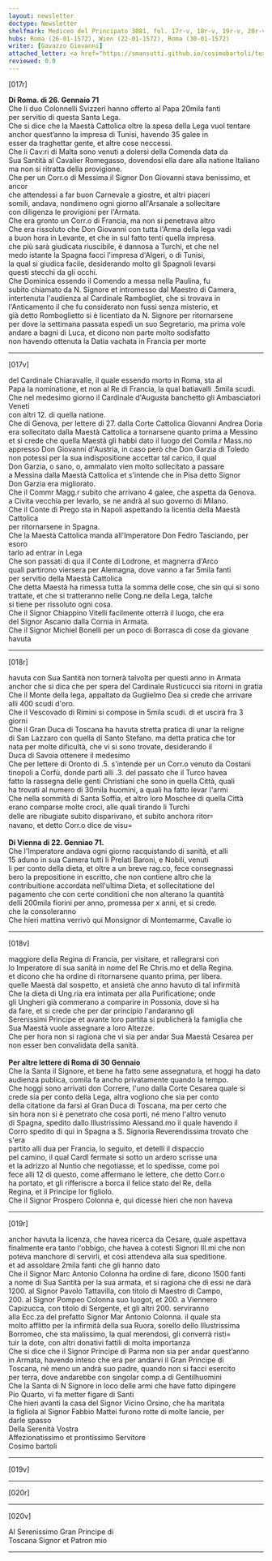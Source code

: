 ```yaml
---
layout: newsletter
doctype: Newsletter
shelfmark: Mediceo del Principato 3081, fol. 17r-v, 18r-v, 19r-v, 20r-v
hubs: Roma (26-01-1572), Wien (22-01-1572), Roma (30-01-1572)
writer: [Gavazzo Giovanni]
attached_letter: <a href="https://smansutti.github.io/cosimobartoli/texts/2981_010/">2981_010</a>
reviewed: 0.0
---
```


[017r]  
  
  
<strong>Di Roma. di 26. Gennaio 71</strong>  
Che li duo Colonnelli Svizzeri hanno offerto al Papa 20mila fanti  
per servitio di questa Santa Lega.  
Che si dice che la Maestà Cattolica oltre la spesa della Lega vuol tentare  
anchor quest’anno la impresa di Tunisi, havendo 35 galee in  
esser da traghettar gente, et altre cose neccessi.  
Che li Cav:ri di Malta sono venuti a dolersi della Comenda data da  
Sua Santità al Cavalier Romegasso, dovendosi ella dare alla natione Italiano  
ma non si ritratta della provigione.  
Che per un Corr.o di Messima il Signor Don Giovanni stava benissimo, et ancor  
che attendessi a far buon Carnevale a giostre, et altri piaceri  
somili, andava, nondimeno ogni giorno all'Arsanale a sollecitare  
con diligenza le provigioni per l'Armata.  
Che era gronto un Corr.o di Francia, ma non si penetrava altro  
Che era rissoluto che Don Giovanni con tutta l'Arma della lega vadi  
a buon hora in Levante, et che in sul fatto tenti quella impresa.  
che più sarà giudicata riuscibile, è dannosa a Turchi, et che nel  
medo istante la Spagna facci l'impresa d'Algeri, o di Tunisi,  
la qual si giudica facile, desiderando molto gli Spagnoli levarsi  
questi stecchi da gli occhi.  
Che Dominica essendo il Comendo a messa nella Paulina, fu  
subito chiamato da N. Signore et intromesso dal Maestro di Camera,  
intertenuta l'audienza al Cardinale Rambogliet, che si trovava in  
l'Anticamento il che fu considerato non fussi senza misterio, et  
già detto Romboglietto si è licentiato da N. Signore per ritornarsene  
per dove la settimana passata espedì un suo Segretario, ma prima vole  
andare a bagni di Luca, et dicono non parte molto sodisfatto  
non havendo ottenuta la Datia vachata in Francia per morte  
  
---  

[017v]  
  
  
del Cardinale Chiaravalle, il quale essendo morto in Roma, sta al  
Papa la nominatione, et non al Re di Francia, la qual batiavalli .5mila scudi.  
Che nel medesimo giorno il Cardinale d'Augusta banchetto gli Ambasciatori Veneti  
con altri 12. di quella natione.  
Che di Genova, per lettere di 27. dalla Corte Cattolica Giovanni Andrea Doria  
era sollecitato dalla Maestà Cattolica a tornarsene quanto prima a Messino  
et si crede che quella Maestà gli habbi dato il luogo del Comila.r Mass.no  
appresso Don Giovanni d'Austria, in caso però che Don Garzia di Toledo  
non potessi per la sua indispositione accettar tal carico, il qual  
Don Garzia, o sano, o, ammalato vien molto sollecitato a passare  
a Messina dalla Maestà Cattolica et s'intende che in Pisa detto Signor  
Don Garzia era migliorato.  
Che il Commr Magg.r subito che arrivano 4 galee, che aspetta da Genova.  
a Civita vecchia per levarlo, se ne andrà al suo governo di Milano.  
Che il Conte di Prego sta in Napoli aspettando la licentia della Maestà Cattolica  
per ritornarsene in Spagna.  
Che la Maestà Cattolica manda all'Imperatore Don Fedro Tasciando, per esoro  
tarlo ad entrar in Lega  
Che son passati di qua il Conte di Lodrone, et magnerra d'Arco  
quali partirono viersera per Alemagna, dove vanno a far 5mila fanti  
per servitio della Maestà Cattolica  
Che detta Maestà ha rimessa tutta la somma delle cose, che sin qui si sono  
trattate, et che si tratteranno nelle Cong.ne della Lega, talche  
si tiene per rissoluto ogni cosa.  
Che il Signor Chiappino Vitelli facilmente otterrà il luogo, che era  
del Signor Ascanio dalla Cornia in Armata.  
Che il Signor Michiel Bonelli per un poco di Borrasca di cose da giovane  
havuta  
  
---  

[018r]  
  
  
havuta con Sua Santità non tornerà talvolta per questi anno in Armata  
anchor che si dica che per spera del Cardinale Rusticucci sia ritorni in gratia  
Che il Monte della lega, appaltato da Guglielmo Dea si crede che arrivare  
alli 400 scudi d'oro.  
Che il Vescovado di Rimini si compose in 5mila scudi. di et uscirà fra 3 giorni  
Che il Gran Duca di Toscana ha havuta stretta pratica di unar la religne  
di San Lazzaro con quella di Santo Stefano. ma detta pratica che tor  
nata per molte dificultà, che vi si sono trovate, desiderando il  
Duca di Savoia ottenere il medesimo  
Che per lettere di Oronto di .5. s'intende per un Corr.o venuto da Costani  
tinopoli a Corfù, donde partì alli .3. del passato che il Turco havea  
fatto la rassegna delle genti Christiani che sono in quella Città, quali  
ha trovati al numero di 30mila huomini, a quali ha fatto levar l'armi  
Che nella sommità di Santa Soffia, et altro loro Moschee di quella Città  
erano comparse molte croci, alle quali tirando li Turchi  
delle are ribugiate subito disparivano, et subito anchora ritor꞊  
navano, et detto Corr.o dice de visu=  
<br/><strong>Di Vienna di 22. Genniao 71.</strong>  
Che l'Imperatore andava ogni giorno racquistando di sanità, et alli  
15 aduno in sua Camera tutti li Prelati Baroni, e Nobili, venuti  
li per conto della dieta, et oltre a un breve rag.co, fece consegnassi  
bero la prepositione in escritto, che non contiene altro che la  
contribuitione accordata nell'ultima Dieta, et sollecitatione del  
pagamento che con certe conditioni che non alterano la quantità  
delli 200mila fiorini per anno, promessa per x anni, et si crede.  
che la consoleranno  
Che hieri mattina verrivò qui Monsignor di Montemarme, Cavalle io  
  
---  

[018v]  
  
  
maggiore della Regina di Francia, per visitare, et rallegrarsi con  
lo Imperatore di sua sanità in nome del Re Chris.mo et della Regina.  
et dicono che ha ordine di ritornarsene quanto prima, per libera.  
quelle Maestà dal sospetto, et ansietà che anno havuto di tal infirmità  
Che la dieta di Ung.ria era intimata per alla Purificatione; onde  
gli Ungheri già commerano a comparire in Possonia, dove si ha  
da fare, et si crede che per dar principio l'andaranno gli  
Serenissimi Principe et avante loro partita si publicherà la famiglia che  
Sua Maestà vuole assegnare a loro Altezze.  
Che per hora non si ragiona che vi sia per andar Sua Maestà Cesarea per  
non esser ben convalidata della sanità.  
<br/><strong>Per altre lettere di Roma di 30 Gennaio</strong>  
Che la Santa il Signore, et bene ha fatto sene assegnatura, et hoggi ha dato  
audienza publica, comila fa ancho privatamente quando la tempo.  
Che hoggi sono arrivati don Correre, l'uno dalla Corte Cesarea quale si  
crede sia per conto della Lega, altra vogliono che sia per conto  
della citatione da farsi al Gran Duca di Toscana, ma per certo che  
sin hora non si è penetrato che cosa porti, né meno l'altro venuto  
di Spagna, spedito dallo Illustrissimo Alessand.mo il quale havendo il  
Corro spedito di qui in Spagna a S. Signoria Reverendissima trovato che s'era  
partito alli dua per Francia, lo seguito, et detelli il dispaccio  
pel camino, il qual Cardl fermate si sotto un ardero scrisse una  
et la adrizzo al Nuntio che negotiasse, et lo spedisse, come poi  
fece alli 12 di questo, come affermano le lettere, che detto Corr.o  
ha portato, et gli rifferiscre a borca il felice stato del Re, della  
Regina, et il Principe lor figliolo.  
Che il Signor Prospero Colonna è, qui dicesse hieri che non haveva  
  
---  

[019r]  
  
  
anchor havuta la licenza, che havea ricerca da Cesare, quale aspettava  
finalmente era tanto l'obbigo, che havea à cotesti Signori Ill.mi che non  
poteva manchore di servirli, et così attendeva alla sua speditione.  
et ad assoldare 2mila fanti che gli hanno dato  
Che il Signor Marc Antonio Colonna ha ordine di fare, dicono 1500 fanti  
a nome di Sua Santità per la sua armata, et si ragiona che di essi ne darà  
1200. al Signor Pavolo Tattavilla, con titolo di Maestro di Campo,  
200. al Signor Pompeo Colonna suo luogot, et 200. a Viennero  
Capizucca, con titolo di Sergente, et gli altri 200. serviranno  
alla Ecc.za del prefatto Signor Mar Antonio Colonna. il quale sta  
molto afflitto per la infirmità della sua Ruora, sorello dello Illustrissima  
Borromeo, che sta malissimo, la qual merendosi, gli converrà risti=  
tuir la dote, con altri donativi fattili di molta importanza  
Che si dice che il Signor Principe di Parma non sia per andar quest’anno  
in Armata, havendo inteso che era per andarvi il Gran Principe di  
Toscana, né meno un andrà suo padre, quando non si facci esercito  
per terra, dove andarebbe con singolar comp.a di Gentilhuomini  
Che la Santa di N Signore in loco delle armi che have fatto dipingere  
Pio Quarto, vi fa metter figare di Santi  
Che hieri avanti la casa del Signor Vicino Orsino, che ha maritata  
la figliola al Signor Fabbio Mattei furono rotte di molte lancie, per  
darle spasso  
Della Serenità Vostra  
Affezionatissimo et prontissimo Servitore  
Cosimo bartoli  
  
---  

[019v]  
  
  
  
---  

[020r]  
  
  
  
---  

[020v]  
  
  
Al Serenissimo Gran Principe di  
Toscana Signor et Patron mio  
  
---  

